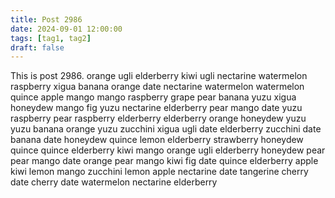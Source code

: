 ```yaml
---
title: Post 2986
date: 2024-09-01 12:00:00
tags: [tag1, tag2]
draft: false
---
```

This is post 2986.
orange
ugli
elderberry
kiwi
ugli
nectarine
watermelon
raspberry
xigua
banana
orange
date
nectarine
watermelon
watermelon
quince
apple
mango
mango
raspberry
grape
pear
banana
yuzu
xigua
honeydew
mango
fig
yuzu
nectarine
elderberry
pear
mango
date
yuzu
raspberry
pear
raspberry
elderberry
elderberry
orange
honeydew
yuzu
yuzu
banana
orange
yuzu
zucchini
xigua
ugli
date
elderberry
zucchini
date
banana
date
honeydew
quince
lemon
elderberry
strawberry
honeydew
quince
quince
elderberry
kiwi
mango
orange
ugli
elderberry
honeydew
pear
pear
mango
date
orange
pear
mango
kiwi
fig
date
quince
elderberry
apple
kiwi
lemon
mango
zucchini
lemon
apple
nectarine
date
tangerine
cherry
date
cherry
date
watermelon
nectarine
elderberry
